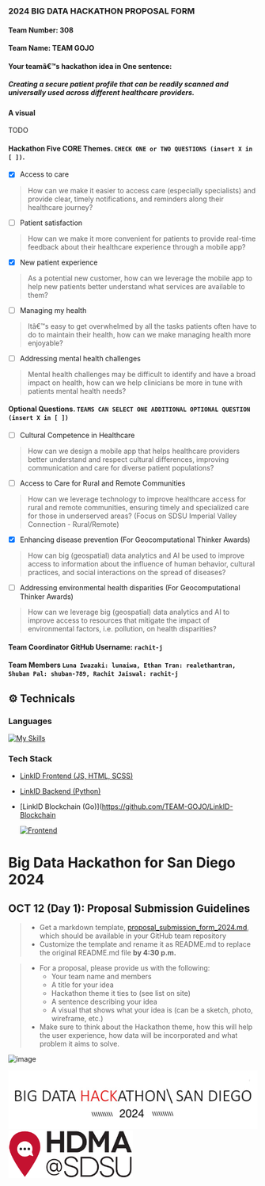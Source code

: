 ### 2024 BIG DATA HACKATHON PROPOSAL FORM

#### Team Number: 308  

#### Team Name: TEAM GOJO   
  
#### Your teamâ€™s hackathon idea in One sentence:
##### Creating a secure patient profile that can be readily scanned and universally used across different healthcare providers.


#### A visual

TODO
<!--
#### Theme: Enhancing Healthcareâ€™s Digital Front Door
#### - Digital solutions to help increase access, manage health, and improve patient satisfaction along the healthcare journey -  
-->

#### Hackathon Five CORE Themes. `CHECK ONE or TWO QUESTIONS (insert X in [ ])`.
- [x] Access to care
> How can we make it easier to access care (especially specialists) and provide clear, timely notifications, and reminders along their healthcare journey?
- [ ] Patient satisfaction
> How can we make it more convenient for patients to provide real-time feedback about their healthcare experience through a mobile app?
- [x] New patient experience
> As a potential new customer, how can we leverage the mobile app to help new patients better understand what services are available to them?
- [ ] Managing my health
> Itâ€™s easy to get overwhelmed by all the tasks patients often have to do to maintain their health, how can we make managing health more enjoyable?
- [ ] Addressing mental health challenges
> Mental health challenges may be difficult to identify and have a broad impact on health, how can we help clinicians be more in tune with patients mental health needs?

#### Optional Questions. `TEAMS CAN SELECT ONE ADDITIONAL OPTIONAL QUESTION (insert X in [ ])`
- [ ] Cultural Competence in Healthcare
> How can we design a mobile app that helps healthcare providers better understand and respect cultural differences, improving communication and care for diverse patient populations?
- [ ] Access to Care for Rural and Remote Communities
> How can we leverage technology to improve healthcare access for rural and remote communities, ensuring timely and specialized care for those in underserved areas? (Focus on SDSU Imperial Valley Connection - Rural/Remote)
- [x] Enhancing disease prevention (For Geocomputational Thinker Awards)
> How can big (geospatial) data analytics and AI be used to improve access to information about the influence of human behavior, cultural practices, and social interactions on the spread of diseases?
- [ ] Addressing environmental health disparities (For Geocomputational Thinker Awards)
> How can we leverage big (geospatial) data analytics and AI to improve access to resources that mitigate the impact of environmental factors, i.e. pollution, on health disparities?

#### Team Coordinator GitHub Username: `rachit-j`

#### Team Members `Luna Iwazaki: lunaiwa, Ethan Tran: realethantran, Shuban Pal: shuban-789, Rachit Jaiswal: rachit-j`

## ⚙️ Technicals

### Languages

[![My Skills](https://skillicons.dev/icons?i=python,go,javascript,html,scss)](https://skillicons.dev)

### Tech Stack

- [LinkID Frontend (JS, HTML, SCSS)](https://github.com/TEAM-GOJO/MediLink)
- [LinkID Backend (Python)](https://github.com/TEAM-GOJO/MediLinkBackend)
- [LinkID Blockchain (Go)](https://github.com/TEAM-GOJO/LinkID-Blockchain

  [![Frontend](https://github-readme-stats.vercel.app/api/pin/?username=TEAM-GOJO&repo=MediLink)](https://github.com/anuraghazra/github-readme-stats)


# Big Data Hackathon for San Diego 2024
<!-- ~~## OCT 12 (Day 1): Proposal Submission Guidelines~~ -->
## OCT 12 (Day 1): Proposal Submission Guidelines
> - Get a markdown template, [proposal_submission_form_2024.md](https://github.com/BigDataForSanDiego/bigdataforsandiego.github.io/blob/master/templates/proposal_submission_form_2024.md), which should be available in your GitHub team repository
> - Customize the template and rename it as README.md to replace the original README.md file **by 4:30 p.m.**

> - For a proposal, please provide us with the following:
>   - Your team name and members
>   - A title for your idea
>   - Hackathon theme it ties to (see list on site)
>   - A sentence describing your idea
>   - A visual that shows what your idea is (can be a sketch, photo, wireframe, etc.)
> - Make sure to think about the Hackathon theme, how this will help the user experience, how data will be incorporated and what problem it aims to solve. 




![image](https://github.com/user-attachments/assets/9aac67f2-a837-452d-9759-33a87c35f9f1)

![bigdatahackathon4sd](https://github.com/BigDataForSanDiego/bigdataforsandiego.github.io/blob/main/templates/img/bigdatahackathon_sd_2024.png?raw=true "Big Data Hackathon for San Diego 2024")
<img height="10%" width="50%" alt="HDMA" src="https://github.com/BigDataForSanDiego/bigdataforsandiego.github.io/blob/main/templates/img/hdma2.png?raw=true"> 

<!-- ~~## OCT 19: Confirmation Form Submission~~ -->
<!--
## OCT 19: Confirmation Form Submission 
> - Complete a Google Form sent by the organizer to your registered email address
> - EACH TEAM must submit ONE FORM **by OCT 12, 11:59:59 p.m.** in order to be eligible to present your work on Saturday, Oct. 15.
-->
<!--
## OCT 19 (Day 2): Final Project Submission Guidelines
> - Submission Due: Upload **Presentation Slides** to the **top directory** of your team GitHub repository **by 9:55 a.m. (STRICT)** 
> - Upload any other materials (e.g., source codes, resources, images, demo video, sample data) to your team GitHub repository **by 9:55 a.m. (STRICT)** 
> - A Presentation slide template is available [here](https://github.com/BigDataForSanDiego/bigdataforsandiego.github.io/raw/master/templates/BigDataHackathon4SD_000.pptx). 
> - Rename the presentation template by replacing "000" with your team ID number.
> - Presentation Schedule is available [here](presentation_schedule.md). 
-->
